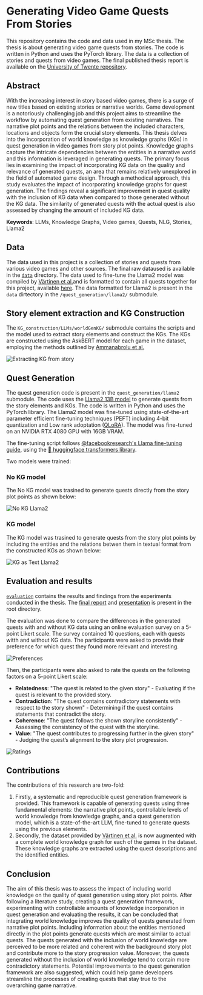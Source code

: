 # Generating Video Game Quests From Stories

This repository contains the code and data used in my MSc thesis. The thesis is about generating video game quests from stories. The code is written in Python and uses the PyTorch library. The data is a collection of stories and quests from video games. The final published thesis report is available on the [University of Twente repository](https://essay.utwente.nl/97909/).

## Abstract

With the increasing interest in story based video games, there is a surge of new titles based on existing stories or narrative worlds. Game development is a notoriously challenging job and this project aims to streamline the workflow by automating quest generation from existing narratives. The narrative plot points and the relations between the included characters, locations and objects form the crucial story elements. This thesis delves into the incorporation of world knowledge as knowledge graphs (KGs) in quest generation in video games from story plot points. Knowledge graphs capture the intricate dependencies between the entities in a narrative world and this information is leveraged in generating quests. The primary focus lies in examining the impact of incorporating KG data on the quality and relevance of generated quests, an area that remains relatively unexplored in the field of automated game design. Through a methodical approach, this study evaluates the impact of incorporating knowledge graphs for quest generation. The findings reveal a significant improvement in quest quality with the inclusion of KG data when compared to those generated without the KG data. The similarity of generated quests with the actual quest is also assessed by changing the amount of included KG data.

**Keywords**: LLMs, Knowledge Graphs, Video games, Quests, NLG, Stories, Llama2

## Data

The data used in this project is a collection of stories and quests from various video games and other sources. The final raw dataused  is available in the [`data`](/data/) directory. The data used to fine-tune the Llama2 model was compiled by [Värtinen et al.](https://doi.org/10.1109/TG.2022.3228480)and is formatted to contain all quests together for this project, available [here](/data/VartinenFormatted/all_quests.json). The data formatted for Llama2 is present in the `data` dirtectory in the `/quest_generation/llama2/` submodule.

## Story element extraction and KG Construction

The `KG_construction/LLMs/worldGenKG/` submodule contains the scripts and the model used to extract story elements and construct the KGs. The KGs are constructed using the AskBERT model for each game in the dataset, employing the methods outlined by [Ammanabrolu et al.](https://doi.org/10.48550/arXiv.2001.10161)

![Extracting KG from story](res/kg_cons.png)

## Quest Generation

The quest generation code is present in the `quest_generation/llama2` submodule. The code uses the [Llama2 13B model](https://huggingface.co/docs/transformers/model_doc/llama2) to generate quests from the story elements and KGs. The code is written in Python and uses the PyTorch library. The Llama2 model was fine-tuned using state-of-the-art parameter efficient fine-tuning techniques (PEFT) including 4-bit quantization and Low rank adoptation ([QLoRA](https://github.com/artidoro/qlora)). The model was fine-tuned on an NVIDIA RTX 4080 GPU with 16GB VRAM.

The fine-tuning script follows [@facebookresearch's Llama fine-tuning guide](https://github.com/facebookresearch/llama-recipes/blob/main/examples/quickstart.ipynb), using the [🤗 huggingface transformers library](https://huggingface.co/). 

Two models were trained:

### No KG model

The No KG model was trasined to generate quests directly from the story plot points as shown below:

![No KG Llama2](/res/llama2-no-kg.png)

### KG model

The KG model was trasined to generate quests from the story plot points by including the entities and the relations betwen them in textual format from the constructed KGs as shown below:

![KG as Text Llama2](res/llama2-kg-as-text.png)

## Evaluation and results

[`evaluation`](/evaluation/) contains the results and findings from the experiments conducted in the thesis. The [final report](/Mishra_MA_EEMCS.pdf) and [presentation](Manish%20-%20Final%20Presentation.pptx) is present in the root directory.

The evaluation was done to compare the differences in the generated quests with and without KG data using an online evaluation survey on a 5-point Likert scale. The survey contained 10 questions, each with quests witth and without KG data. The participants were asked to provide their preference for which quest they found more relevant and interesting.

![Preferences](/evaluation/preference_pie.png)

Then, the participants were also asked to rate the quests on the following factors on a 5-point Likert scale:

- **Relatedness**: "The quest is related to the given story" - Evaluating if the quest is relevant to the provided story.
- **Contradiction**: "The quest contains contradictory statements with respect to the story shown" - Determining if the quest contains statements that contradict the story.
- **Coherence**: "The quest follows the shown storyline consistently" - Assessing the consistency of the quest with the storyline.
- **Value**: "The quest contributes to progressing further in the given story" - Judging the quest’s alignment to the story plot progression.

![Ratings](/evaluation/combined_ratings.png)

## Contributions

The contributions of this research are two-fold:
1. Firstly, a systematic and reproducible quest generation framework is provided. This framework is capable of generating quests using three fundamental elements: the narrative plot points, controllable levels of world knowledge from knowledge graphs, and a quest generation model, which
is a state-of-the-art LLM, fine-tuned to generate quests using the previous elements.
1. Secondly, the dataset provided by [Värtinen et al.](https://doi.org/10.1109/TG.2022.3228480) is now augmented with a complete world knowledge graph for each of the games in the dataset. These knowledge graphs are extracted using the quest descriptions and the identified entities.

## Conclusion
The aim of this thesis was to assess the impact of including world knowledge on the quality of quest generation using story plot points. After following a literature study, creating a quest generation framework, experimenting with controllable amounts of knowledge incorporation in quest generation and evaluating the results, it can be concluded that integrating world knowledge improves the quality of quests generated from narrative plot points. Including information about the entities mentioned directly in the plot points generate quests which are most similar to actual quests. The quests generated with the inclusion of world knowledge are perceived to be more related and coherent with the background story plot and contribute more to the story progression value. Moreover, the quests generated without the inclusion of world knowledge tend to contain more contradictory statements. Potential improvements to the quest generation framework are also suggested, which could help game developers streamline the processes of creating quests that stay true to the overarching game narrative.